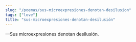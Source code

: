 ```yaml
---
slug: "/poemas/sus-microexpresiones-denotan-desilusion"
tags: ["love"]
title: "sus-microexpresiones-denotan-desilusión"
---
```

—Sus microexpresiones denotan desilusión.